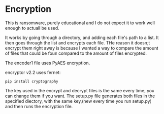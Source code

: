 # Encryption
This is ransomware, purely educational and I do not expect it to work well enough to actuall be used.

It works by going through a directory, and adding each file's path to a list. It then goes through the list and encrypts each file. THe reason it doesn;t encrypt them right away is because I wanted a way to compare the amount of files that could be foun compared to the amount of files encrypted.

The encoder1 file uses PyAES encryption.

encryptor v2.2 uses fernet:
```
pip install cryptography
```
The key used in the encrypt and decrypt files is the same every time, you can change them if you want. The setup.py file generates both files in the specified diectory, with the same key,(new every time you run setup.py) and then runs the encryption file.
